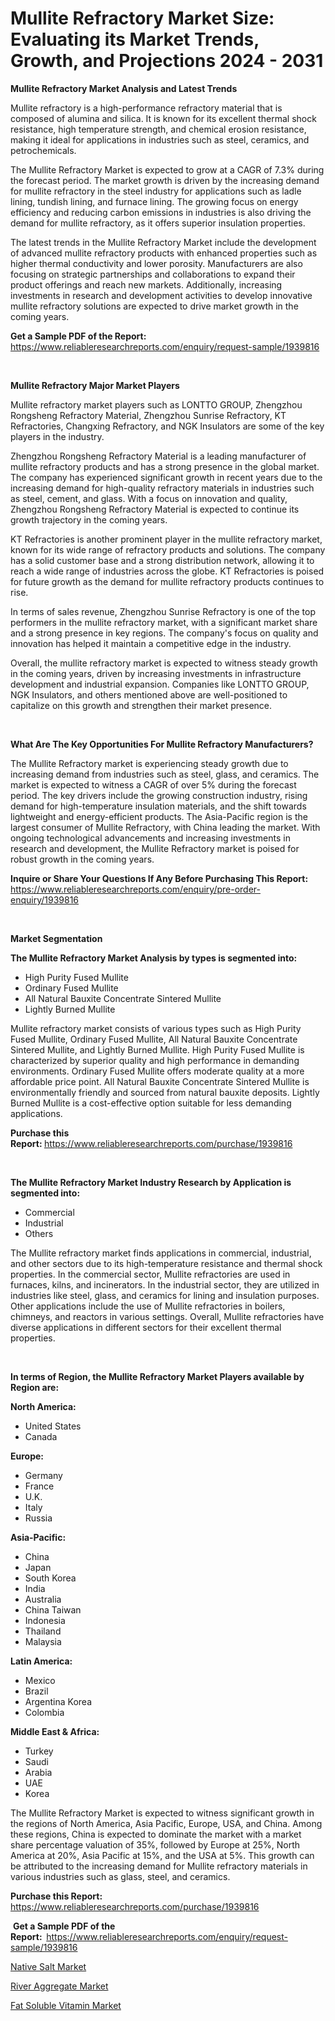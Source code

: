 <p><h1>Mullite Refractory Market Size: Evaluating its Market Trends, Growth, and Projections 2024 - 2031</h1></p><p><strong>Mullite Refractory Market Analysis and Latest Trends</strong></p>
<p><p>Mullite refractory is a high-performance refractory material that is composed of alumina and silica. It is known for its excellent thermal shock resistance, high temperature strength, and chemical erosion resistance, making it ideal for applications in industries such as steel, ceramics, and petrochemicals.</p><p>The Mullite Refractory Market is expected to grow at a CAGR of 7.3% during the forecast period. The market growth is driven by the increasing demand for mullite refractory in the steel industry for applications such as ladle lining, tundish lining, and furnace lining. The growing focus on energy efficiency and reducing carbon emissions in industries is also driving the demand for mullite refractory, as it offers superior insulation properties.</p><p>The latest trends in the Mullite Refractory Market include the development of advanced mullite refractory products with enhanced properties such as higher thermal conductivity and lower porosity. Manufacturers are also focusing on strategic partnerships and collaborations to expand their product offerings and reach new markets. Additionally, increasing investments in research and development activities to develop innovative mullite refractory solutions are expected to drive market growth in the coming years.</p></p>
<p><strong>Get a Sample PDF of the Report:&nbsp;</strong> <a href="https://www.reliableresearchreports.com/enquiry/request-sample/1939816">https://www.reliableresearchreports.com/enquiry/request-sample/1939816</a></p>
<p>&nbsp;</p>
<p><strong>Mullite Refractory Major Market Players</strong></p>
<p><p>Mullite refractory market players such as LONTTO GROUP, Zhengzhou Rongsheng Refractory Material, Zhengzhou Sunrise Refractory, KT Refractories, Changxing Refractory, and NGK Insulators are some of the key players in the industry.</p><p>Zhengzhou Rongsheng Refractory Material is a leading manufacturer of mullite refractory products and has a strong presence in the global market. The company has experienced significant growth in recent years due to the increasing demand for high-quality refractory materials in industries such as steel, cement, and glass. With a focus on innovation and quality, Zhengzhou Rongsheng Refractory Material is expected to continue its growth trajectory in the coming years.</p><p>KT Refractories is another prominent player in the mullite refractory market, known for its wide range of refractory products and solutions. The company has a solid customer base and a strong distribution network, allowing it to reach a wide range of industries across the globe. KT Refractories is poised for future growth as the demand for mullite refractory products continues to rise.</p><p>In terms of sales revenue, Zhengzhou Sunrise Refractory is one of the top performers in the mullite refractory market, with a significant market share and a strong presence in key regions. The company's focus on quality and innovation has helped it maintain a competitive edge in the industry.</p><p>Overall, the mullite refractory market is expected to witness steady growth in the coming years, driven by increasing investments in infrastructure development and industrial expansion. Companies like LONTTO GROUP, NGK Insulators, and others mentioned above are well-positioned to capitalize on this growth and strengthen their market presence.</p></p>
<p>&nbsp;</p>
<p><strong>What Are The Key Opportunities For Mullite Refractory Manufacturers?</strong></p>
<p><p>The Mullite Refractory market is experiencing steady growth due to increasing demand from industries such as steel, glass, and ceramics. The market is expected to witness a CAGR of over 5% during the forecast period. The key drivers include the growing construction industry, rising demand for high-temperature insulation materials, and the shift towards lightweight and energy-efficient products. The Asia-Pacific region is the largest consumer of Mullite Refractory, with China leading the market. With ongoing technological advancements and increasing investments in research and development, the Mullite Refractory market is poised for robust growth in the coming years.</p></p>
<p><strong>Inquire or Share Your Questions If Any Before Purchasing This Report:</strong> <a href="https://www.reliableresearchreports.com/enquiry/pre-order-enquiry/1939816">https://www.reliableresearchreports.com/enquiry/pre-order-enquiry/1939816</a></p>
<p>&nbsp;</p>
<p><strong>Market Segmentation</strong></p>
<p><strong>The Mullite Refractory Market Analysis by types is segmented into:</strong></p>
<p><ul><li>High Purity Fused Mullite</li><li>Ordinary Fused Mullite</li><li>All Natural Bauxite Concentrate Sintered Mullite</li><li>Lightly Burned Mullite</li></ul></p>
<p><p>Mullite refractory market consists of various types such as High Purity Fused Mullite, Ordinary Fused Mullite, All Natural Bauxite Concentrate Sintered Mullite, and Lightly Burned Mullite. High Purity Fused Mullite is characterized by superior quality and high performance in demanding environments. Ordinary Fused Mullite offers moderate quality at a more affordable price point. All Natural Bauxite Concentrate Sintered Mullite is environmentally friendly and sourced from natural bauxite deposits. Lightly Burned Mullite is a cost-effective option suitable for less demanding applications.</p></p>
<p><strong>Purchase this Report:&nbsp;</strong><a href="https://www.reliableresearchreports.com/purchase/1939816">https://www.reliableresearchreports.com/purchase/1939816</a></p>
<p>&nbsp;</p>
<p><strong>The Mullite Refractory Market Industry Research by Application is segmented into:</strong></p>
<p><ul><li>Commercial</li><li>Industrial</li><li>Others</li></ul></p>
<p><p>The Mullite refractory market finds applications in commercial, industrial, and other sectors due to its high-temperature resistance and thermal shock properties. In the commercial sector, Mullite refractories are used in furnaces, kilns, and incinerators. In the industrial sector, they are utilized in industries like steel, glass, and ceramics for lining and insulation purposes. Other applications include the use of Mullite refractories in boilers, chimneys, and reactors in various settings. Overall, Mullite refractories have diverse applications in different sectors for their excellent thermal properties.</p></p>
<p>&nbsp;</p>
<p><strong>In terms of Region, the Mullite Refractory Market Players available by Region are:</strong></p>
<p>
    <p> <strong> North America: </strong>
        <ul>
            <li>United States</li>
            <li>Canada</li>
        </ul>
        </p> 
    <p> <strong> Europe: </strong>
        <ul>
            <li>Germany</li>
            <li>France</li>
            <li>U.K.</li>
            <li>Italy</li>
            <li>Russia</li>
        </ul>
        </p> 
    <p> <strong> Asia-Pacific: </strong>
        <ul>
            <li>China</li>
            <li>Japan</li>
            <li>South Korea</li>
            <li>India</li>
            <li>Australia</li>
            <li>China Taiwan</li>
            <li>Indonesia</li>
            <li>Thailand</li>
            <li>Malaysia</li>
        </ul>
        </p> 
    <p> <strong> Latin America: </strong>
        <ul>
            <li>Mexico</li>
            <li>Brazil</li>
            <li>Argentina Korea</li>
            <li>Colombia</li>
        </ul>
        </p> 
    <p> <strong> Middle East & Africa: </strong>
        <ul>
            <li>Turkey</li>
            <li>Saudi</li>
            <li>Arabia</li>
            <li>UAE</li>
            <li>Korea</li>
        </ul>
    </p>
    </p>
<p><p>The Mullite Refractory Market is expected to witness significant growth in the regions of North America, Asia Pacific, Europe, USA, and China. Among these regions, China is expected to dominate the market with a market share percentage valuation of 35%, followed by Europe at 25%, North America at 20%, Asia Pacific at 15%, and the USA at 5%. This growth can be attributed to the increasing demand for Mullite refractory materials in various industries such as glass, steel, and ceramics.</p></p>
<p><strong>Purchase this Report: </strong><a href="https://www.reliableresearchreports.com/purchase/1939816">https://www.reliableresearchreports.com/purchase/1939816</a></p>
<p>&nbsp;<strong>Get a Sample PDF of the Report:&nbsp;&nbsp;</strong><a href="https://www.reliableresearchreports.com/enquiry/request-sample/1939816">https://www.reliableresearchreports.com/enquiry/request-sample/1939816</a></p>
<p><strong></strong></p>
<p><p><a href="https://github.com/pjcfca/Market-Research-Report-List-1/blob/main/native-salt-market.md">Native Salt Market</a></p><p><a href="https://github.com/wusalecollins540tpqoz/Market-Research-Report-List-1/blob/main/river-aggregate-market.md">River Aggregate Market</a></p><p><a href="https://github.com/johnbach50/Market-Research-Report-List-2/blob/main/fat-soluble-vitamin-market.md">Fat Soluble Vitamin Market</a></p></p>